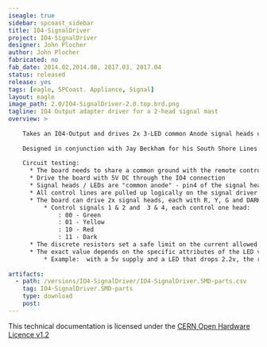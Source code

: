 ```yaml
---
iseagle: true
sidebar: spcoast_sidebar
title: IO4-SignalDriver
project: IO4-SignalDriver
designer: John Plocher
author: John Plocher
fabricated: no
fab_date: 2014.02,2014.08, 2017.03, 2017.04
status: released
release: yes
tags: [eagle, SPCoast. Appliance, Signal]
layout: eagle
image_path: 2.0/IO4-SignalDriver-2.0.top.brd.png
tagline: IO4 Output adapter driver for a 2-head signal mast
overview: >
    
    Takes an IO4-Output and drives 2x 3-LED common Anode signal heads using a demultiplexor logic chip.
    
    Designed in conjunction with Jay Beckham for his South Shore Lines layout
    
    Circuit testing:
      * The board needs to share a common ground with the remote controller (CMRI SMINI...) as the RJ45 only carries control signals
      * Drive the board with 5V DC through the IO4 connection
      * Signal heads / LEDs are "common anode" - pin4 of the signal head connector is VCC, the "colors" pins are driven LOW to energize the LED.
      * All control lines are pulled up logically on the signal driver board.
      * The board can drive 2x signal heads, each with R, Y, G and DARK aspects
          * Control signals 1 & 2 and  3 & 4, each control one head:
              : 00 - Green
              : 01 - Yellow
              : 10 - Red
              : 11 - Dark
      * The discrete resistors set a safe limit on the current allowed to the LED, and the trimmer pots can be used to further adjust the brightness.
      * The exact value depends on the specific attributes of the LED variety being used - specifically the forward voltage drop across the device. This info is found in the data sheet for the LED in question, or can be found experimentally.
          * Example:  with a 5v supply and a LED that drops 2.2v, the resistor sees (5-2.2 = 2.8v).  If we wish to limit the max current to 15mA, we need a fixed resistor of (2.8v / 0.015 = ~180 ohms).  If we add a 500 ohn trimmer resistor, that lets us adjust the current from 15mA max to about 4mA min.  High efficiency LEDs might need even LESS current, so upping the fixed resistor to 470R or even 1K0 might be appropriate.
    
artifacts:
  - path: /versions/IO4-SignalDriver/IO4-SignalDriver.SMD-parts.csv
    tag: IO4-SignalDriver.SMD-parts
    type: download
    post: 
---
```



This technical documentation is licensed under the [CERN Open Hardware Licence v1.2](http://www.ohwr.org/attachments/2388/cern_ohl_v_1_2.txt)
